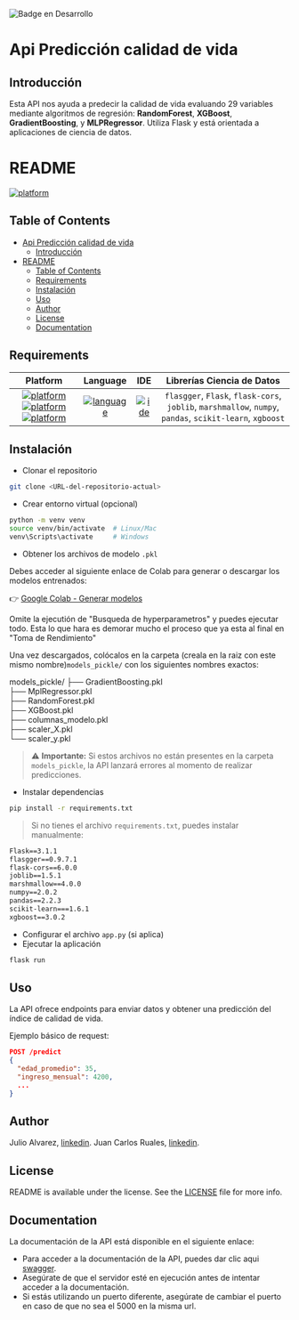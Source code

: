 ![Badge en Desarrollo](https://img.shields.io/badge/STATUS-EN%20DESAROLLO-green)

# Api Predicción calidad de vida

## Introducción
Esta API nos ayuda a predecir la calidad de vida evaluando 29 variables mediante algoritmos de regresión: **RandomForest**, **XGBoost**, **GradientBoosting**, y **MLPRegressor**. Utiliza Flask y está orientada a aplicaciones de ciencia de datos.

<!-- Para abrir el preview en Atom: ^ (control) + shift + M -->

# README
[![platform][windows]][windows]

<!-- Para crear un índice -->
## Table of Contents
- [Api Predicción calidad de vida](#api-predicción-calidad-de-vida)
  - [Introducción](#introducción)
- [README](#readme)
  - [Table of Contents](#table-of-contents)
  - [Requirements](#requirements)
  - [Instalación](#instalación)
  - [Uso](#uso)
  - [Author](#author)
  - [License](#license)
  - [Documentation](#documentation)

## Requirements
|                                         Platform                                         |         Language          |IDE| Librerías Ciencia de Datos |
|:----------------------------------------------------------------------------------------:|:-------------------------:|:---:|:--------------------------:|
| [![platform][windows]][windows] [![platform][linux]][linux] [![platform][docker]][docker] | [![language][Python]][Python] |[![ide][Visual Studio Code]][Visual Studio Code]| `flasgger`, `Flask`, `flask-cors`, `joblib`, `marshmallow`, `numpy`, `pandas`, `scikit-learn`, `xgboost` |

## Instalación
- Clonar el repositorio
~~~bash
git clone <URL-del-repositorio-actual>
~~~

- Crear entorno virtual (opcional)
~~~bash
python -m venv venv
source venv/bin/activate  # Linux/Mac
venv\Scripts\activate     # Windows
~~~

- Obtener los archivos de modelo `.pkl`

Debes acceder al siguiente enlace de Colab para generar o descargar los modelos entrenados:

👉 [Google Colab - Generar modelos](https://colab.research.google.com/drive/19eU5cMzaV3OzL52Wu_Yq6O0jCdSplmHU?usp=sharing)

Omite la ejecutión de "Busqueda de hyperparametros" y puedes ejecutar todo. 
Esta lo que hara es demorar mucho el proceso que ya esta al final en "Toma de Rendimiento"

Una vez descargados, colócalos en la carpeta (creala en la raiz con este mismo nombre)`models_pickle/` con los siguientes nombres exactos:

models_pickle/
  ├── GradientBoosting.pkl  
  ├── MplRegressor.pkl  
  ├── RandomForest.pkl  
  ├── XGBoost.pkl  
  ├── columnas_modelo.pkl  
  ├── scaler_X.pkl  
  └── scaler_y.pkl  
> ⚠️ **Importante:** Si estos archivos no están presentes en la carpeta `models_pickle`, la API lanzará errores al momento de realizar predicciones.

- Instalar dependencias
~~~bash
pip install -r requirements.txt
~~~

> Si no tienes el archivo `requirements.txt`, puedes instalar manualmente:

~~~txt
Flask==3.1.1
flasgger==0.9.7.1
flask-cors==6.0.0
joblib==1.5.1
marshmallow==4.0.0
numpy==2.0.2
pandas==2.2.3
scikit-learn===1.6.1
xgboost==3.0.2
~~~

- Configurar el archivo `app.py` (si aplica)
- Ejecutar la aplicación
~~~bash
flask run
~~~

## Uso
La API ofrece endpoints para enviar datos y obtener una predicción del índice de calidad de vida.

Ejemplo básico de request:

~~~json
POST /predict
{
  "edad_promedio": 35,
  "ingreso_mensual": 4200,
  ...
}
~~~

## Author
Julio Alvarez, [linkedin][myLinkedin].
Juan Carlos Ruales, [linkedin][rualesLinkedin].

## License
README is available under the license. See the [LICENSE](LICENSE) file for more info.

## Documentation
La documentación de la API está disponible en el siguiente enlace:
  - Para acceder a la documentación de la API, puedes dar clic aqui [swagger](http://localhost:5000/apidocs). 
  - Asegúrate de que el servidor esté en ejecución antes de intentar acceder a la documentación.
  - Si estás utilizando un puerto diferente, asegúrate de cambiar el puerto en caso de que no sea el 5000 en la misma url.

<!-- Links -->
[myLinkedin]:https://www.linkedin.com/in/julio-alvarez-dev/
[rualesLinkedin]:https://www.linkedin.com/in/juancarlosrualescaicedo/
[java]:https://img.shields.io/badge/Java-≥_17.0-FF2D55.svg?colorA=FF2D55
[Python]:https://img.shields.io/badge/Python-=_3.12-3776AB.svg?colorA=3776AB
[Windows]:https://img.shields.io/badge/Windows-0078D6.svg?colorA=0078D6&logo=windows&logoColor=white
[Linux]:https://img.shields.io/badge/Linux-FCC624.svg?colorA=FCC624&logo=linux&logoColor=black
[Docker]:https://img.shields.io/badge/Docker-2496ED.svg?colorA=2496ED&logo=docker&logoColor=white
[IntelliJ IDEA]: https://img.shields.io/badge/IntelliJ_IDEA-000000.svg?colorA=000000&logo=intellij-idea&logoColor=white
[Visual Studio Code]: https://img.shields.io/badge/Visual_Studio_Code-007ACC.svg?colorA=007ACC&logo=visual-studio-code&logoColor=white
